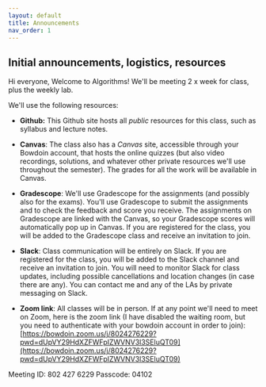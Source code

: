 ```yaml
---
layout: default 
title: Announcements
nav_order: 1
---
```



## Initial announcements, logistics, resources



Hi everyone, Welcome to Algorithms! We'll be meeting 2 x week for class, plus the weekly lab. 

We'll use the following resources: 


* __Github:__ This Github site hosts all _public_ resources for this class, such as syllabus and  lecture notes. 

* __Canvas__: The class also has  a _Canvas_ site, accessible through your Bowdoin account, that hosts the online quizzes (but also video recordings, solutions, and whatever other private resources we'll use throughout the semester).  The grades for all the work will be available in Canvas. 

* __Gradescope__: We'll use Gradescope for the assignments (and possibly also for the exams). You'll use Gradescope to submit the assignments and to check the feedback and score  you receive. The assignments on Gradescope are linked with the Canvas,  so your Gradescope scores will automatically pop up in Canvas.  If you are registered for the class, you will be added to the Gradescope class and receive an invitation to join. 

* __Slack__: Class communication will be entirely on Slack. If you are registered for the class, you will be added to the Slack channel and receive an invitation to join. You will need to monitor Slack for class updates, including possible cancellations and location changes (in case there are any). You can contact me and any of the LAs by private messaging on Slack. 

* __Zoom link__: All classes will be in person. If at any point we'll need to meet on Zoom, here is the zoom link (I have disabled the waiting room, but you need to authenticate with your bowdoin account in order to join):  
[https://bowdoin.zoom.us/j/8024276229?pwd=dUpVY29HdXZFWFpIZWVNV3l3SEluQT09](https://bowdoin.zoom.us/j/8024276229?pwd=dUpVY29HdXZFWFpIZWVNV3l3SEluQT09)

Meeting ID: 802 427 6229
Passcode: 04102


